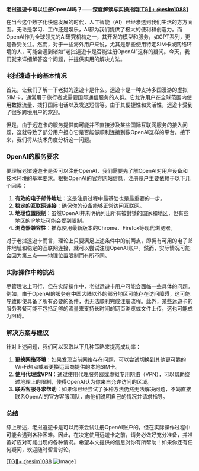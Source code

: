 **老挝遠遊卡可以注册OpenAI吗？——深度解读与实操指南[[TG💪+ @esim1088](https://t.me/s/esim1088)]**

在当今这个数字化快速发展的时代，人工智能（AI）已经渗透到我们生活的方方面面。无论是学习、工作还是娱乐，AI都为我们提供了极大的便利和创造力。而OpenAI作为全球领先的AI研究机构之一，其开发的模型和服务，如GPT系列，更是备受关注。然而，对于一些海外用户来说，尤其是那些使用特定SIM卡或网络环境的人，可能会遇到诸如“老挝遠遊卡是否能注册OpenAI”这样的疑问。今天，我们就来详细解答这个问题，并提供实用的解决方法。

### 老挝遠遊卡的基本情况

首先，让我们了解一下老挝的遠遊卡是什么。远遊卡是一种支持多国漫游的虚拟SIM卡，通常用于旅行者或需要国际通信服务的人群。它允许用户在全球范围内使用数据流量、拨打国际电话以及发送短信等。由于其便捷性和灵活性，远遊卡受到了很多跨境用户的欢迎。

但是，由于远遊卡的服务提供商可能并不直接涉及某些国际互联网服务的接入问题，这就导致了部分用户担心它是否能够顺利连接到像OpenAI这样的平台。接下来，我们将从技术角度分析这一问题。

### OpenAI的服务要求

要理解老挝遠遊卡是否可以注册OpenAI，我们需要先了解OpenAI对用户设备和技术环境的基本要求。根据OpenAI的官方网站信息，注册账户主要依赖于以下几个因素：

1. **有效的电子邮件地址**：这是注册过程中最基础也是最重要的一步。
2. **稳定的互联网连接**：确保你的设备能够正常访问互联网。
3. **地理位置限制**：虽然OpenAI并未明确列出所有被封锁的国家和地区，但有些地区的IP地址可能会受到限制。
4. **浏览器兼容性**：推荐使用最新版本的Chrome、Firefox等现代浏览器。

对于老挝遠遊卡而言，理论上只要满足上述条件中的前两点，即拥有可用的电子邮件地址和稳定的互联网连接，就可以尝试注册OpenAI账户。然而，实际情况可能会因为第三点——地理位置限制而有所不同。

### 实际操作中的挑战

尽管理论上可行，但在实际操作中，老挝远遊卡用户可能会面临一些具体的问题。例如，由于OpenAI的服务在中国大陆以外的部分地区可能存在访问障碍，这可能导致即使具备了所有必要的条件，也无法顺利完成注册流程。此外，某些远遊卡的服务套餐可能不包括足够的流量来支持长时间的网页浏览或文件上传，这也可能成为阻碍。

### 解决方案与建议

针对上述问题，我们可以采取以下几种策略来提高成功率：

1. **更换网络环境**：如果发现当前网络存在问题，可以尝试切换到其他更可靠的Wi-Fi热点或者更换运营商提供的本地SIM卡。
2. **使用代理或VPN**：通过使用代理服务器或虚拟专用网络（VPN），可以帮助绕过地理上的限制，使得OpenAI认为你来自允许访问的区域。
3. **联系客服寻求帮助**：如果你已经尝试了多种方法仍然无法解决问题，不妨直接联系OpenAI的官方客服团队，向他们说明自己的情况并请求指导。

### 总结

综上所述，老挝遠遊卡是可以用来尝试注册OpenAI账户的，但在实际操作过程中可能会遇到各种困难。因此，在决定使用远遊卡之前，请务必做好充分准备，并准备好应对可能出现的各种情况。希望本文提供的信息对你有所帮助！如果你还有任何疑问，欢迎随时留言讨论。

[[TG💪+ @esim1088](https://t.me/s/esim1088) ![Image](https://i.postimg.cc/4NQfJmqS/Snipaste-2025-05-13-00-14-12.png)]